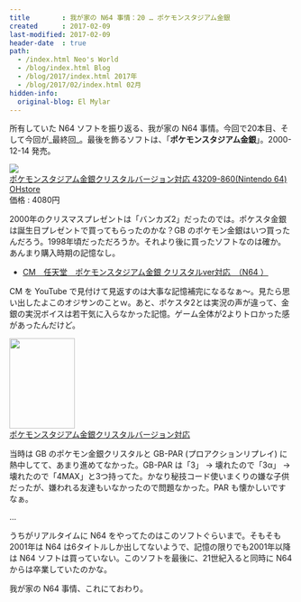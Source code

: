 ```yaml
---
title        : 我が家の N64 事情：20 … ポケモンスタジアム金銀
created      : 2017-02-09
last-modified: 2017-02-09
header-date  : true
path:
  - /index.html Neo's World
  - /blog/index.html Blog
  - /blog/2017/index.html 2017年
  - /blog/2017/02/index.html 02月
hidden-info:
  original-blog: El Mylar
---
```


所有していた N64 ソフトを振り返る、我が家の N64 事情。今回で20本目、そして今回が_最終回_。最後を飾るソフトは、「**ポケモンスタジアム金銀**」。2000-12-14 発売。

<div class="ad-rakuten">
  <div class="ad-rakuten-image">
    <a href="https://hb.afl.rakuten.co.jp/hgc/g00t9362.waxyc412.g00t9362.waxyd604/?pc=https%3A%2F%2Fitem.rakuten.co.jp%2Fohstore%2F2bbbbityxq%2F&amp;m=http%3A%2F%2Fm.rakuten.co.jp%2Fohstore%2Fi%2F10003092%2F">
      <img src="https://thumbnail.image.rakuten.co.jp/@0_mall/ohstore/cabinet/0006/2bbbbityxq_0.jpg?_ex=128x128">
    </a>
  </div>
  <div class="ad-rakuten-info">
    <div class="ad-rakuten-title">
      <a href="https://hb.afl.rakuten.co.jp/hgc/g00t9362.waxyc412.g00t9362.waxyd604/?pc=https%3A%2F%2Fitem.rakuten.co.jp%2Fohstore%2F2bbbbityxq%2F&amp;m=http%3A%2F%2Fm.rakuten.co.jp%2Fohstore%2Fi%2F10003092%2F">ポケモンスタジアム金銀クリスタルバージョン対応 43209-860(Nintendo 64)</a>
    </div>
    <div class="ad-rakuten-shop">
      <a href="https://hb.afl.rakuten.co.jp/hgc/g00t9362.waxyc412.g00t9362.waxyd604/?pc=https%3A%2F%2Fwww.rakuten.co.jp%2Fohstore%2F&amp;m=http%3A%2F%2Fm.rakuten.co.jp%2Fohstore%2F">OHstore</a>
    </div>
    <div class="ad-rakuten-price">価格 : 4080円</div>
  </div>
</div>

2000年のクリスマスプレゼントは「バンカズ2」だったのでは。ポケスタ金銀は誕生日プレゼントで買ってもらったのかな？GB のポケモン金銀はいつ買ったんだろう。1998年頃だっただろうか。それより後に買ったソフトなのは確か。あんまり購入時期の記憶なし。

- [CM　任天堂　ポケモンスタジアム金銀 クリスタルver対応　（N64 ）](https://youtube.com/watch?v=GcPOlBDUpfA)

CM を YouTube で見付けて見返すのは大事な記憶補完になるなぁ～。見たら思い出したよこのオジサンのことｗ。あと、ポケスタ2とは実況の声が違って、金銀の実況ボイスは若干気に入らなかった記憶。ゲーム全体が2よりトロかった感があったんだけど。

<div class="ad-amazon">
  <div class="ad-amazon-image">
    <a href="https://www.amazon.co.jp/dp/B0000645MT?tag=neos21-22&amp;linkCode=osi&amp;th=1&amp;psc=1">
      <img src="https://m.media-amazon.com/images/I/618CD3TPD7L._SL160_.jpg" width="116" height="160">
    </a>
  </div>
  <div class="ad-amazon-info">
    <div class="ad-amazon-title">
      <a href="https://www.amazon.co.jp/dp/B0000645MT?tag=neos21-22&amp;linkCode=osi&amp;th=1&amp;psc=1">ポケモンスタジアム金銀クリスタルバージョン対応</a>
    </div>
  </div>
</div>

当時は GB のポケモン金銀クリスタルと GB-PAR (プロアクションリプレイ) に熱中してて、あまり進めてなかった。GB-PAR は「3」 → 壊れたので「3α」 → 壊れたので「4MAX」と3つ持ってた。かなり秘技コード使いまくりの嫌な子供だったが、嫌われる友達もいなかったので問題なかった。PAR も懐かしいですなぁ。

…

うちがリアルタイムに N64 をやってたのはこのソフトぐらいまで。そもそも2001年は N64 は6タイトルしか出してないようで、記憶の限りでも2001年以降は N64 ソフトは買っていない。このソフトを最後に、21世紀入ると同時に N64 からは卒業していたのかな。

我が家の N64 事情、これにておわり。
